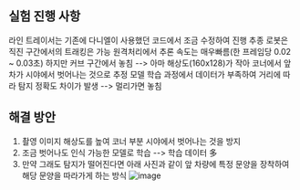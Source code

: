 ## 실험 진행 사항
라인 트레이서는 기존에 다니엘이 사용했던 코드에서 조금 수정하여 진행
추종 로봇은 직진 구간에서의 트래킹은 가능 
원격처리에서 추론 속도는 매우빠름(한 프레임당 0.02 ~ 0.03초)
하지만 커브 구간에서 놓침 --> 아마 해상도(160x128)가 작아 코너에서 앞 차가 시야에서 벗어나는 것으로 추정
모델 학습 과정에서 데이터가 부족하여 거리에 따라 탐지 정확도 차이가 발생 --> 멀리가면 놓침

## 해결 방안
1. 촬영 이미지 해상도를 높여 코너 부분 시야에서 벗어나는 것을 방지
2. 조금 벗어나도 인식 가능한 모델로 학습 --> 학습 데이터 多
3. 만약 그래도 탐지가 떨어진다면 아래 사진과 같이 앞 차량에 특정 문양을 장착하여 해당 문양을 따라가게 하는 방식
![image](https://github.com/user-attachments/assets/5105fe1b-f8f1-42dc-bc3e-a4d0f942188f)

